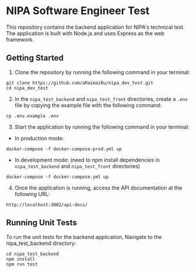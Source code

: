 # NIPA Software Engineer Test

This repository contains the backend application for NIPA's technical test. The application is built with Node.js and uses Express as the web framework.

## Getting Started

1. Clone the repository by running the following command in your terminal:
  ```
  git clone https://github.com/aRaimaiRu/nipa_dev_test.git
  cd nipa_dev_test
  ```
2. In the `nipa_test_backend` and `nipa_test_front` directories, create a `.env` file by copying the example file with the following command:
  ```
  cp .env.example .env
  ```
3. Start the application by running the following command in your terminal:

  - In production mode:

  ```
  docker-compose -f docker-compose-prod.yml up
  ```

  - In development mode: (need to npm install dependencies in `nipa_test_backend` and `nipa_test_front` directories)

  ```
  docker-compose -f docker-compose.yml up
  ```

4. Once the application is running, access the API documentation at the following URL:
  ```
  http://localhost:3002/api-docs/
  ```
## Running Unit Tests

To run the unit tests for the backend application, Navigate to the nipa_test_backend directory:
  ```
  cd nipa_test_backend
  npm install
  npm run test
  ```


